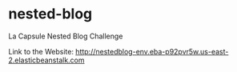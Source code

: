 # nested-blog
La Capsule Nested Blog Challenge

Link to the Website: http://nestedblog-env.eba-p92pvr5w.us-east-2.elasticbeanstalk.com

